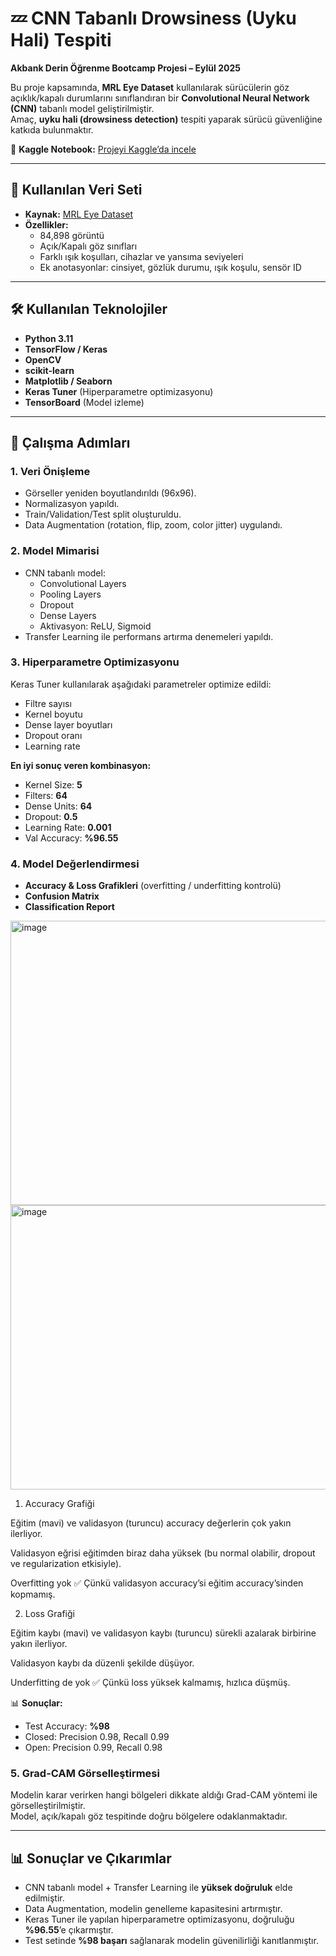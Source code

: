 # 💤 CNN Tabanlı Drowsiness (Uyku Hali) Tespiti
**Akbank Derin Öğrenme Bootcamp Projesi – Eylül 2025**

Bu proje kapsamında, **MRL Eye Dataset** kullanılarak sürücülerin göz açıklık/kapalı durumlarını sınıflandıran bir **Convolutional Neural Network (CNN)** tabanlı model geliştirilmiştir.  
Amaç, **uyku hali (drowsiness detection)** tespiti yaparak sürücü güvenliğine katkıda bulunmaktır.  

🔗 **Kaggle Notebook:** [Projeyi Kaggle’da incele](https://www.kaggle.com/code/sedatakda/akbank-bootcamp-project-cnn-drowsiness-detection)  

---

## 📂 Kullanılan Veri Seti
- **Kaynak:** [MRL Eye Dataset](http://mrl.cs.vsb.cz/eyedataset)  
- **Özellikler:**
  - 84,898 görüntü
  - Açık/Kapalı göz sınıfları
  - Farklı ışık koşulları, cihazlar ve yansıma seviyeleri
  - Ek anotasyonlar: cinsiyet, gözlük durumu, ışık koşulu, sensör ID

---

## 🛠️ Kullanılan Teknolojiler
- **Python 3.11**
- **TensorFlow / Keras**
- **OpenCV**
- **scikit-learn**
- **Matplotlib / Seaborn**
- **Keras Tuner** (Hiperparametre optimizasyonu)
- **TensorBoard** (Model izleme)

---

## 🔎 Çalışma Adımları

### 1. Veri Önişleme
- Görseller yeniden boyutlandırıldı (96x96).
- Normalizasyon yapıldı.
- Train/Validation/Test split oluşturuldu.
- Data Augmentation (rotation, flip, zoom, color jitter) uygulandı.

### 2. Model Mimarisi
- CNN tabanlı model:  
  - Convolutional Layers  
  - Pooling Layers  
  - Dropout  
  - Dense Layers  
  - Aktivasyon: ReLU, Sigmoid  
- Transfer Learning ile performans artırma denemeleri yapıldı.

### 3. Hiperparametre Optimizasyonu
Keras Tuner kullanılarak aşağıdaki parametreler optimize edildi:
- Filtre sayısı
- Kernel boyutu
- Dense layer boyutları
- Dropout oranı
- Learning rate

**En iyi sonuç veren kombinasyon:**
- Kernel Size: **5**
- Filters: **64**
- Dense Units: **64**
- Dropout: **0.5**
- Learning Rate: **0.001**
- Val Accuracy: **%96.55**

### 4. Model Değerlendirmesi
- **Accuracy & Loss Grafikleri** (overfitting / underfitting kontrolü)  
- **Confusion Matrix**  
- **Classification Report**

<img width="576" height="455" alt="image" src="https://github.com/user-attachments/assets/d12a3638-a9fb-420e-a92f-dc3c35469f02" />


<img width="576" height="455" alt="image" src="https://github.com/user-attachments/assets/3ae05ce0-db3e-443a-9d3a-1af930882a8d" />

1. Accuracy Grafiği

Eğitim (mavi) ve validasyon (turuncu) accuracy değerlerin çok yakın ilerliyor.

Validasyon eğrisi eğitimden biraz daha yüksek (bu normal olabilir, dropout ve regularization etkisiyle).

Overfitting yok ✅ Çünkü validasyon accuracy’si eğitim accuracy’sinden kopmamış.

2. Loss Grafiği

Eğitim kaybı (mavi) ve validasyon kaybı (turuncu) sürekli azalarak birbirine yakın ilerliyor.

Validasyon kaybı da düzenli şekilde düşüyor.

Underfitting de yok ✅ Çünkü loss yüksek kalmamış, hızlıca düşmüş.

📊 **Sonuçlar:**
- Test Accuracy: **%98**
- Closed: Precision 0.98, Recall 0.99
- Open: Precision 0.99, Recall 0.98

### 5. Grad-CAM Görselleştirmesi
Modelin karar verirken hangi bölgeleri dikkate aldığı Grad-CAM yöntemi ile görselleştirilmiştir.  
Model, açık/kapalı göz tespitinde doğru bölgelere odaklanmaktadır.

---

## 📊 Sonuçlar ve Çıkarımlar
- CNN tabanlı model + Transfer Learning ile **yüksek doğruluk** elde edilmiştir.
- Data Augmentation, modelin genelleme kapasitesini artırmıştır.
- Keras Tuner ile yapılan hiperparametre optimizasyonu, doğruluğu **%96.55**’e çıkarmıştır.
- Test setinde **%98 başarı** sağlanarak modelin güvenilirliği kanıtlanmıştır.


